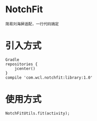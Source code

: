 # NotchFit
    简易刘海屏适配，一行代码搞定
    
# 引入方式
    Gradle
    repositories {
        jcenter()
    }
    compile 'com.wcl.notchfit:library:1.0'
    
# 使用方式
    NotchFitUtils.fit(activity);